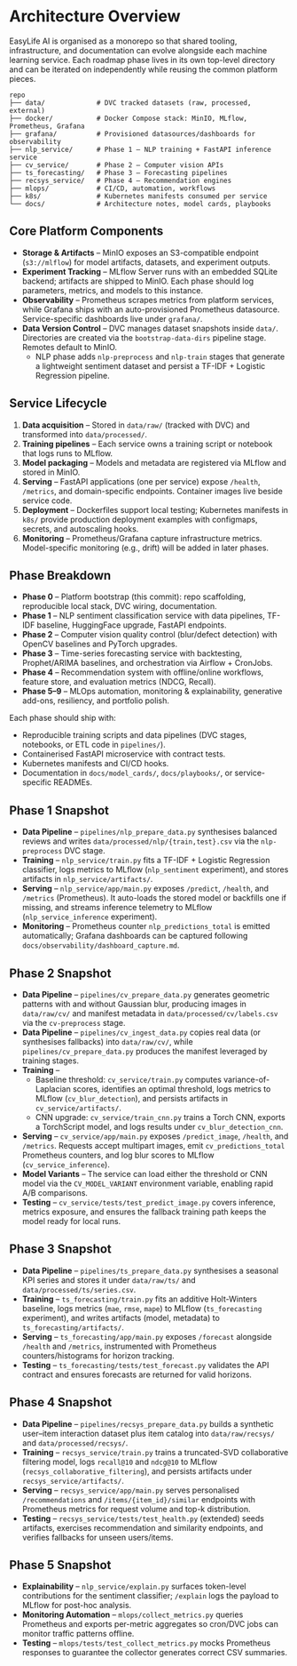 # Architecture Overview

EasyLife AI is organised as a monorepo so that shared tooling, infrastructure, and documentation can evolve alongside each machine learning service. Each roadmap phase lives in its own top-level directory and can be iterated on independently while reusing the common platform pieces.

```
repo
├── data/             # DVC tracked datasets (raw, processed, external)
├── docker/           # Docker Compose stack: MinIO, MLflow, Prometheus, Grafana
├── grafana/          # Provisioned datasources/dashboards for observability
├── nlp_service/      # Phase 1 – NLP training + FastAPI inference service
├── cv_service/       # Phase 2 – Computer vision APIs
├── ts_forecasting/   # Phase 3 – Forecasting pipelines
├── recsys_service/   # Phase 4 – Recommendation engines
├── mlops/            # CI/CD, automation, workflows
├── k8s/              # Kubernetes manifests consumed per service
└── docs/             # Architecture notes, model cards, playbooks
```

## Core Platform Components

- **Storage & Artifacts** – MinIO exposes an S3-compatible endpoint (`s3://mlflow`) for model artifacts, datasets, and experiment outputs.
- **Experiment Tracking** – MLflow Server runs with an embedded SQLite backend; artifacts are shipped to MinIO. Each phase should log parameters, metrics, and models to this instance.
- **Observability** – Prometheus scrapes metrics from platform services, while Grafana ships with an auto-provisioned Prometheus datasource. Service-specific dashboards live under `grafana/`.
- **Data Version Control** – DVC manages dataset snapshots inside `data/`. Directories are created via the `bootstrap-data-dirs` pipeline stage. Remotes default to MinIO.
  - NLP phase adds `nlp-preprocess` and `nlp-train` stages that generate a lightweight sentiment dataset and persist a TF-IDF + Logistic Regression pipeline.

## Service Lifecycle

1. **Data acquisition** – Stored in `data/raw/` (tracked with DVC) and transformed into `data/processed/`.
2. **Training pipelines** – Each service owns a training script or notebook that logs runs to MLflow.
3. **Model packaging** – Models and metadata are registered via MLflow and stored in MinIO.
4. **Serving** – FastAPI applications (one per service) expose `/health`, `/metrics`, and domain-specific endpoints. Container images live beside service code.
5. **Deployment** – Dockerfiles support local testing; Kubernetes manifests in `k8s/` provide production deployment examples with configmaps, secrets, and autoscaling hooks.
6. **Monitoring** – Prometheus/Grafana capture infrastructure metrics. Model-specific monitoring (e.g., drift) will be added in later phases.

## Phase Breakdown

- **Phase 0** – Platform bootstrap (this commit): repo scaffolding, reproducible local stack, DVC wiring, documentation.
- **Phase 1** – NLP sentiment classification service with data pipelines, TF-IDF baseline, HuggingFace upgrade, FastAPI endpoints.
- **Phase 2** – Computer vision quality control (blur/defect detection) with OpenCV baselines and PyTorch upgrades.
- **Phase 3** – Time-series forecasting service with backtesting, Prophet/ARIMA baselines, and orchestration via Airflow + CronJobs.
- **Phase 4** – Recommendation system with offline/online workflows, feature store, and evaluation metrics (NDCG, Recall).
- **Phase 5–9** – MLOps automation, monitoring & explainability, generative add-ons, resiliency, and portfolio polish.

Each phase should ship with:
- Reproducible training scripts and data pipelines (DVC stages, notebooks, or ETL code in `pipelines/`).
- Containerised FastAPI microservice with contract tests.
- Kubernetes manifests and CI/CD hooks.
- Documentation in `docs/model_cards/`, `docs/playbooks/`, or service-specific READMEs.

## Phase 1 Snapshot

- **Data Pipeline** – `pipelines/nlp_prepare_data.py` synthesises balanced reviews and writes `data/processed/nlp/{train,test}.csv` via the `nlp-preprocess` DVC stage.
- **Training** – `nlp_service/train.py` fits a TF-IDF + Logistic Regression classifier, logs metrics to MLflow (`nlp_sentiment` experiment), and stores artifacts in `nlp_service/artifacts/`.
- **Serving** – `nlp_service/app/main.py` exposes `/predict`, `/health`, and `/metrics` (Prometheus). It auto-loads the stored model or backfills one if missing, and streams inference telemetry to MLflow (`nlp_service_inference` experiment).
- **Monitoring** – Prometheus counter `nlp_predictions_total` is emitted automatically; Grafana dashboards can be captured following `docs/observability/dashboard_capture.md`.

## Phase 2 Snapshot

- **Data Pipeline** – `pipelines/cv_prepare_data.py` generates geometric patterns with and without Gaussian blur, producing images in `data/raw/cv/` and manifest metadata in `data/processed/cv/labels.csv` via the `cv-preprocess` stage.
- **Data Pipeline** – `pipelines/cv_ingest_data.py` copies real data (or synthesises fallbacks) into `data/raw/cv/`, while `pipelines/cv_prepare_data.py` produces the manifest leveraged by training stages.
- **Training** –
  - Baseline threshold: `cv_service/train.py` computes variance-of-Laplacian scores, identifies an optimal threshold, logs metrics to MLflow (`cv_blur_detection`), and persists artifacts in `cv_service/artifacts/`.
  - CNN upgrade: `cv_service/train_cnn.py` trains a Torch CNN, exports a TorchScript model, and logs results under `cv_blur_detection_cnn`.
- **Serving** – `cv_service/app/main.py` exposes `/predict_image`, `/health`, and `/metrics`. Requests accept multipart images, emit `cv_predictions_total` Prometheus counters, and log blur scores to MLflow (`cv_service_inference`).
- **Model Variants** – The service can load either the threshold or CNN model via the `CV_MODEL_VARIANT` environment variable, enabling rapid A/B comparisons.
- **Testing** – `cv_service/tests/test_predict_image.py` covers inference, metrics exposure, and ensures the fallback training path keeps the model ready for local runs.

## Phase 3 Snapshot

- **Data Pipeline** – `pipelines/ts_prepare_data.py` synthesises a seasonal KPI series and stores it under `data/raw/ts/` and `data/processed/ts/series.csv`.
- **Training** – `ts_forecasting/train.py` fits an additive Holt-Winters baseline, logs metrics (`mae`, `rmse`, `mape`) to MLflow (`ts_forecasting` experiment), and writes artifacts (model, metadata) to `ts_forecasting/artifacts/`.
- **Serving** – `ts_forecasting/app/main.py` exposes `/forecast` alongside `/health` and `/metrics`, instrumented with Prometheus counters/histograms for horizon tracking.
- **Testing** – `ts_forecasting/tests/test_forecast.py` validates the API contract and ensures forecasts are returned for valid horizons.

## Phase 4 Snapshot

- **Data Pipeline** – `pipelines/recsys_prepare_data.py` builds a synthetic user–item interaction dataset plus item catalog into `data/raw/recsys/` and `data/processed/recsys/`.
- **Training** – `recsys_service/train.py` trains a truncated-SVD collaborative filtering model, logs `recall@10` and `ndcg@10` to MLflow (`recsys_collaborative_filtering`), and persists artifacts under `recsys_service/artifacts/`.
- **Serving** – `recsys_service/app/main.py` serves personalised `/recommendations` and `/items/{item_id}/similar` endpoints with Prometheus metrics for request volume and top-k distribution.
- **Testing** – `recsys_service/tests/test_health.py` (extended) seeds artifacts, exercises recommendation and similarity endpoints, and verifies fallbacks for unseen users/items.

## Phase 5 Snapshot

- **Explainability** – `nlp_service/explain.py` surfaces token-level contributions for the sentiment classifier; `/explain` logs the payload to MLflow for post-hoc analysis.
- **Monitoring Automation** – `mlops/collect_metrics.py` queries Prometheus and exports per-metric aggregates so cron/DVC jobs can monitor traffic patterns offline.
- **Testing** – `mlops/tests/test_collect_metrics.py` mocks Prometheus responses to guarantee the collector generates correct CSV summaries.
